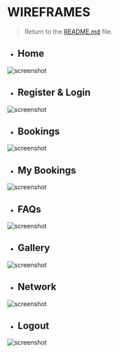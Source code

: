 # WIREFRAMES

> Return to the [README.md](README.md) file.

- ## Home
![screenshot](documentation/wf-1.png)

- ## Register & Login
![screenshot](documentation/wf-2.png)

- ## Bookings
![screenshot](documentation/wf-3.png)

- ## My Bookings
![screenshot](documentation/wf-4.png)

- ## FAQs
![screenshot](documentation/wf-5.png)

- ## Gallery
![screenshot](documentation/wf-6.png)

- ## Network
![screenshot](documentation/wf-7.png)

- ## Logout
![screenshot](documentation/wf-8.png)
